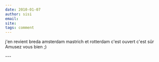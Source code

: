 ```yaml
---
date: 2010-01-07
author: sisi
email: 
site: 
tags: comment
---
```


<p>j'en revient breda amsterdam mastrich et rotterdam c'est ouvert c'est sûr<br />
Amusez vous bien ;)</p>
---